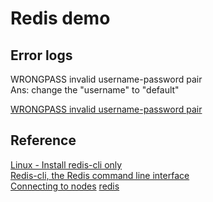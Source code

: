 # Redis demo

## Error logs

WRONGPASS invalid username-password pair \
Ans: change the "username" to "default"

[WRONGPASS invalid username-password pair](https://github.com/redis/node-redis/issues/1591)

## Reference

[Linux - Install redis-cli only](https://stackoverflow.com/questions/21795340/linux-install-redis-cli-only) \
[Redis-cli, the Redis command line interface](https://redis.io/topics/rediscli) \
[Connecting to nodes](https://docs.aws.amazon.com/AmazonElastiCache/latest/red-ug/nodes-connecting.html)
[redis](https://www.npmjs.com/package/redis)